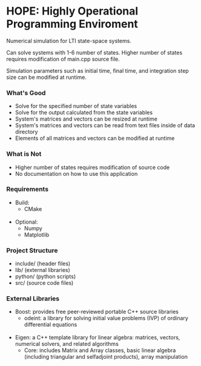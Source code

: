 # HOPE: Highly Operational Programming Enviroment

Numerical simulation for LTI state-space systems.

Can solve systems with 1-6 number of states. Higher number of states requires modification of main.cpp source file. 

Simulation parameters such as initial time, final time, and integration step size can be modified at runtime.

### What's Good
- Solve for the specified number of state variables
- Solve for the output calculated from the state variables
- System's matrices and vectors can be resized at runtime
- System's matrices and vectors can be read from text files inside of data directory
- Elements of all matrices and vectors can be modified at runtime

### What is Not
- Higher number of states requires modification of source code
- No documentation on how to use this application

### Requirements
- Build:
  - CMake
<br/><br/>
- Optional:
  - Numpy
  - Matplotlib

### Project Structure
- include/  (header files)
- lib/      (external libraries)
- python/   (python scripts)
- src/      (source code files)

### External Libraries
- Boost: provides free peer-reviewed portable C++ source libraries
  - odeint: a library for solving initial value problems (IVP) of ordinary differential equations
<br/><br/>
- Eigen: a C++ template library for linear algebra: matrices, vectors, numerical solvers, and related algorithms
  - Core: includes Matrix and Array classes, basic linear algebra (including triangular and selfadjoint products), array manipulation
